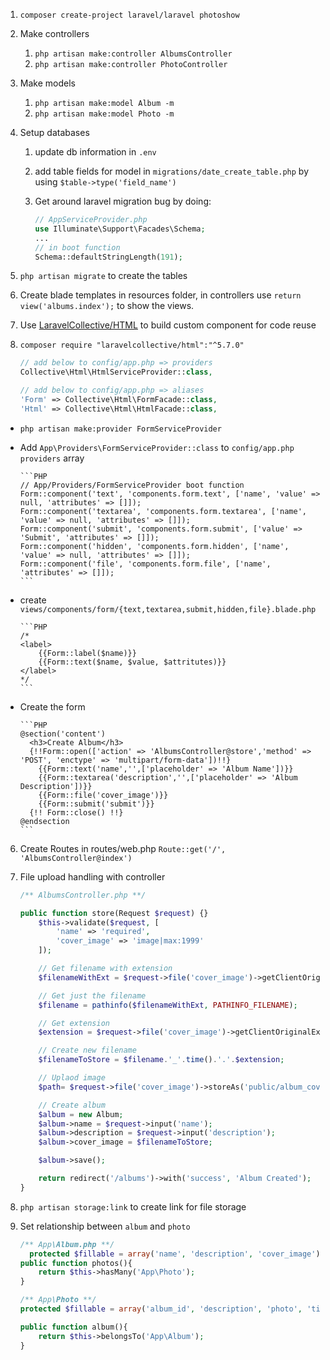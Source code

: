 
1. `composer create-project laravel/laravel photoshow`
2. Make controllers
	1. `php artisan make:controller AlbumsController`
	2. `php artisan make:controller PhotoController`
3. Make models
	1. `php artisan make:model Album -m`
	2. `php artisan make:model Photo -m`
4. Setup databases
	1. update db information in `.env`
	2. add table fields for model in `migrations/date_create_table.php` by using `$table->type('field_name')`
	3. Get around laravel migration bug by doing:

		```PHP
		// AppServiceProvider.php
		use Illuminate\Support\Facades\Schema;
		...
		// in boot function
		Schema::defaultStringLength(191);
		```
  4. `php artisan migrate` to create the tables

5. Create blade templates in resources folder, in controllers use `return view('albums.index');` to show the views.
  1. Use [LaravelCollective/HTML](https://laravelcollective.com/docs/master/html) to build custom component for code reuse
  2. `composer require "laravelcollective/html":"^5.7.0"`
		```PHP
		// add below to config/app.php => providers
		Collective\Html\HtmlServiceProvider::class,

		// add below to config/app.php => aliases
		'Form' => Collective\Html\FormFacade::class,
		'Html' => Collective\Html\HtmlFacade::class,
		```
  * `php artisan make:provider FormServiceProvider`
  * Add `App\Providers\FormServiceProvider::class` to `config/app.php providers` array

		```PHP
		// App/Providers/FormServiceProvider boot function
		Form::component('text', 'components.form.text', ['name', 'value' => null, 'attributes' => []]);
		Form::component('textarea', 'components.form.textarea', ['name', 'value' => null, 'attributes' => []]);
		Form::component('submit', 'components.form.submit', ['value' => 'Submit', 'attributes' => []]);
		Form::component('hidden', 'components.form.hidden', ['name', 'value' => null, 'attributes' => []]);
		Form::component('file', 'components.form.file', ['name',  'attributes' => []]);
		```

  * create `views/components/form/{text,textarea,submit,hidden,file}.blade.php`

		```PHP
		/*
		<label>
			{{Form::label($name)}}
			{{Form::text($name, $value, $attritutes)}}
		</label>
		*/
		```
  * Create the form

		```PHP
		@section('content')
		  <h3>Create Album</h3>
		  {!!Form::open(['action' => 'AlbumsController@store','method' => 'POST', 'enctype' => 'multipart/form-data'])!!}
		    {{Form::text('name','',['placeholder' => 'Album Name'])}}
		    {{Form::textarea('description','',['placeholder' => 'Album Description'])}}
		    {{Form::file('cover_image')}}
		    {{Form::submit('submit')}}
		  {!! Form::close() !!}
		@endsection
		```

6. Create Routes in routes/web.php `Route::get('/', 'AlbumsController@index')`

7. File upload handling with controller
	```PHP
	/** AlbumsController.php **/

	public function store(Request $request) {}
		$this->validate($request, [
			'name' => 'required',
			'cover_image' => 'image|max:1999'
		]);

		// Get filename with extension
		$filenameWithExt = $request->file('cover_image')->getClientOriginalName();

		// Get just the filename
		$filename = pathinfo($filenameWithExt, PATHINFO_FILENAME);

		// Get extension
		$extension = $request->file('cover_image')->getClientOriginalExtension();

		// Create new filename
		$filenameToStore = $filename.'_'.time().'.'.$extension;

		// Uplaod image
		$path= $request->file('cover_image')->storeAs('public/album_covers', $filenameToStore);

		// Create album
		$album = new Album;
		$album->name = $request->input('name');
		$album->description = $request->input('description');
		$album->cover_image = $filenameToStore;

		$album->save();

		return redirect('/albums')->with('success', 'Album Created');
	}
	```

8. `php artisan storage:link` to create link for file storage
9. Set relationship between `album` and `photo`
	```php
	/** App\Album.php **/
	  protected $fillable = array('name', 'description', 'cover_image');
	public function photos(){
		return $this->hasMany('App\Photo');
	}

	/** App\Photo **/
	protected $fillable = array('album_id', 'description', 'photo', 'title', 'size');

	public function album(){
		return $this->belongsTo('App\Album');
	}
	```
